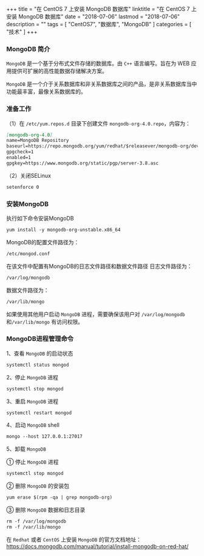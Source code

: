 +++
title = "在 CentOS 7 上安装 MongoDB 数据库"
linktitle = "在 CentOS 7 上安装 MongoDB 数据库"
date = "2018-07-06"
lastmod = "2018-07-06"
description = ""
tags = [
    "CentOS7",
    "数据库",
    "MongoDB"
]
categories = [
    "技术"
]
+++

### MongoDB 简介
`MongoDB` 是一个基于分布式文件存储的数据库。由 `C++` 语言编写。旨在为 WEB 应用提供可扩展的高性能数据存储解决方案。

`MongoDB` 是一个介于关系数据库和非关系数据库之间的产品，是非关系数据库当中功能最丰富，最像关系数据库的。

### 准备工作
（1）在 `/etc/yum.repos.d` 目录下创建文件 `mongodb-org-4.0.repo`，内容为：
```markdown
[mongodb-org-4.0]
name=MongoDB Repository
baseurl=https://repo.mongodb.org/yum/redhat/$releasever/mongodb-org/development/x86_64/
gpgcheck=1
enabled=1
gpgkey=https://www.mongodb.org/static/pgp/server-3.8.asc
```

（2）关闭SELinux
```markdown
setenforce 0
```

### 安装MongoDB
执行如下命令安装MongoDB
```markdown
yum install -y mongodb-org-unstable.x86_64
```
MongoDB的配置文件路径为：
```markdown
/etc/mongod.conf
```
在该文件中配置有MongoDB的日志文件路径和数据文件路径
日志文件路径为：
```markdown
/var/log/mongodb
```
数据文件路径为：
```markdown
/var/lib/mongo
```
如果使用其他用户启动 `MongoDB` 进程，需要确保该用户对 `/var/log/mongodb`  和`/var/lib/mongo` 有访问权限。

### MongoDB进程管理命令
1、查看 `MongoDB` 的启动状态
```markdown
systemctl status mongod
```

2、停止 `MongoDB` 进程
```markdown
systemctl stop mongod
```

3、重启 `MongoDB` 进程
```markdown
systemctl restart mongod
```

4、启动 `MongoDB` shell
```markdown
mongo --host 127.0.0.1:27017
```

5、卸载 `MongoDB`

① 停止 `MongoDB` 进程
```markdown
systemctl stop mongod
```

② 删除 `MongoDB` 的安装包
```markdown
yum erase $(rpm -qa | grep mongodb-org)
```

③ 删除 `MongoDB` 数据和日志目录
```markdown
rm -f /var/log/mongodb
rm -f /var/lib/mongo
```

在 `Redhat` 或者 `CentOS` 上安装 `MongoDB` 的官方文档地址：
https://docs.mongodb.com/manual/tutorial/install-mongodb-on-red-hat/
